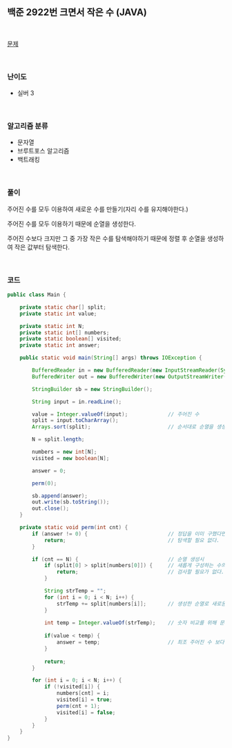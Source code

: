 ## 백준 2922번 크면서 작은 수 (JAVA)

<br>

[문제](https://www.acmicpc.net/problem/2992)

<br>

### 난이도

- 실버 3

<br>

### 알고리즘 분류

- 문자열
- 브루트포스 알고리즘
- 백트래킹

<br>

### 풀이

주어진 수를 모두 이용하여 새로운 수를 만들기(자리 수를 유지해야한다.)

주어진 수를 모두 이용하기 때문에 순열을 생성한다.

주어진 수보다 크지만 그 중 가장 작은 수를 탐색해야하기 때문에 정렬 후 순열을 생성하여 작은 값부터 탐색한다.

<br>

### 코드

```java
public class Main {

	private static char[] split;
	private static int value;

	private static int N;
	private static int[] numbers;
	private static boolean[] visited;
	private static int answer;

	public static void main(String[] args) throws IOException {

		BufferedReader in = new BufferedReader(new InputStreamReader(System.in));
		BufferedWriter out = new BufferedWriter(new OutputStreamWriter(System.out));

		StringBuilder sb = new StringBuilder();

		String input = in.readLine();

		value = Integer.valueOf(input);             // 주어진 수
		split = input.toCharArray();
		Arrays.sort(split);                         // 순서대로 순열을 생성하기 위해 정렬 후 순열 생성

		N = split.length;

		numbers = new int[N];
		visited = new boolean[N];

		answer = 0;

		perm(0);

		sb.append(answer);
		out.write(sb.toString());
		out.close();
	}

	private static void perm(int cnt) {
		if (answer != 0) {                          // 정답을 이미 구했다면
			return;                                 // 탐색할 필요 없다.
		}

		if (cnt == N) {                             // 순열 생성시
			if (split[0] > split[numbers[0]]) {     // 새롭게 구성하는 수의 맨 앞자리가 주어진 수보다 작다면 어떠한 경우에도 주어진 수보다 작다.
				return;                             // 검사할 필요가 없다. 가지치기
			}

			String strTemp = "";
			for (int i = 0; i < N; i++) {
				strTemp += split[numbers[i]];       // 생성한 순열로 새로운 문자열 생성
			}
			
			int temp = Integer.valueOf(strTemp);    // 숫자 비교를 위해 문자열을 int로 변환
			
			if(value < temp) {
				answer = temp;                      // 최조 주어진 수 보다 큰 값이 나오는 경우에 해당
			}
			
			return;
		}

		for (int i = 0; i < N; i++) {
			if (!visited[i]) {
				numbers[cnt] = i;
				visited[i] = true;
				perm(cnt + 1);
				visited[i] = false;
			}
		}
	}
}

```